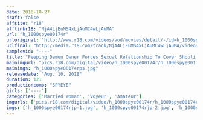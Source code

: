 ```yaml
---
date: 2018-10-27
draft: false
affsite: "r18"
afflinkr18: "NjA4LjEuMS4xLjAuMC4wLjAuMA"
url: "h_1000spye00174r"
urloriginal: "http://www.r18.com/videos/vod/movies/detail/-/id=h_1000spye00174r"
urlfinal: "http://media.r18.com/track/NjA4LjEuMS4xLjAuMC4wLjAuMA/videos/vod/movies/detail/-/id=h_1000spye00174r"
samplevid: "----"
title: "Peeping Demon Owner Forces Sexual Relationship To Cover Shoplifting"
mainimgurl: "pics.r18.com/digital/video/h_1000spye00174r/h_1000spye00174rps.jpg"
mainimgs: "h_1000spye00174rps.jpg"
releasedate: "Aug. 10, 2018"
duration: 121
productioncomp: "SPYEYE"
girls: ['----']
categories: ['Married Woman', 'Voyeur', 'Amateur']
imgurls: ['pics.r18.com/digital/video/h_1000spye00174r/h_1000spye00174rjp-1.jpg', 'pics.r18.com/digital/video/h_1000spye00174r/h_1000spye00174rjp-2.jpg', 'pics.r18.com/digital/video/h_1000spye00174r/h_1000spye00174rjp-3.jpg', 'pics.r18.com/digital/video/h_1000spye00174r/h_1000spye00174rjp-4.jpg', 'pics.r18.com/digital/video/h_1000spye00174r/h_1000spye00174rjp-5.jpg', 'pics.r18.com/digital/video/h_1000spye00174r/h_1000spye00174rjp-6.jpg', 'pics.r18.com/digital/video/h_1000spye00174r/h_1000spye00174rjp-7.jpg', 'pics.r18.com/digital/video/h_1000spye00174r/h_1000spye00174rjp-8.jpg', 'pics.r18.com/digital/video/h_1000spye00174r/h_1000spye00174rjp-9.jpg', 'pics.r18.com/digital/video/h_1000spye00174r/h_1000spye00174rjp-10.jpg', 'pics.r18.com/digital/video/h_1000spye00174r/h_1000spye00174rjp-11.jpg', 'pics.r18.com/digital/video/h_1000spye00174r/h_1000spye00174rjp-12.jpg', 'pics.r18.com/digital/video/h_1000spye00174r/h_1000spye00174rjp-13.jpg', 'pics.r18.com/digital/video/h_1000spye00174r/h_1000spye00174rjp-14.jpg', 'pics.r18.com/digital/video/h_1000spye00174r/h_1000spye00174rjp-15.jpg', 'pics.r18.com/digital/video/h_1000spye00174r/h_1000spye00174rjp-16.jpg', 'pics.r18.com/digital/video/h_1000spye00174r/h_1000spye00174rjp-17.jpg', 'pics.r18.com/digital/video/h_1000spye00174r/h_1000spye00174rjp-18.jpg', 'pics.r18.com/digital/video/h_1000spye00174r/h_1000spye00174rjp-19.jpg', 'pics.r18.com/digital/video/h_1000spye00174r/h_1000spye00174rjp-20.jpg']
imgs: ['h_1000spye00174rjp-1.jpg', 'h_1000spye00174rjp-2.jpg', 'h_1000spye00174rjp-3.jpg', 'h_1000spye00174rjp-4.jpg', 'h_1000spye00174rjp-5.jpg', 'h_1000spye00174rjp-6.jpg', 'h_1000spye00174rjp-7.jpg', 'h_1000spye00174rjp-8.jpg', 'h_1000spye00174rjp-9.jpg', 'h_1000spye00174rjp-10.jpg', 'h_1000spye00174rjp-11.jpg', 'h_1000spye00174rjp-12.jpg', 'h_1000spye00174rjp-13.jpg', 'h_1000spye00174rjp-14.jpg', 'h_1000spye00174rjp-15.jpg', 'h_1000spye00174rjp-16.jpg', 'h_1000spye00174rjp-17.jpg', 'h_1000spye00174rjp-18.jpg', 'h_1000spye00174rjp-19.jpg', 'h_1000spye00174rjp-20.jpg']
---
```

